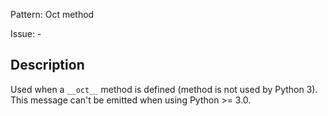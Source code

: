 Pattern: Oct method

Issue: -

## Description

Used when a `__oct__` method is defined (method is not used by Python 3). This message can't be emitted when using Python >= 3.0.